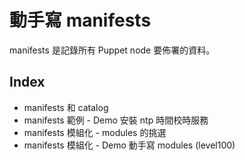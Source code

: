 # 動手寫 manifests

manifests 是記錄所有 Puppet node 要佈署的資料。

## Index

- manifests 和 catalog
- manifests 範例 - Demo 安裝 ntp 時間校時服務
- manifests 模組化 - modules 的挑選
- manifests 模組化 - Demo 動手寫 modules (level100)

